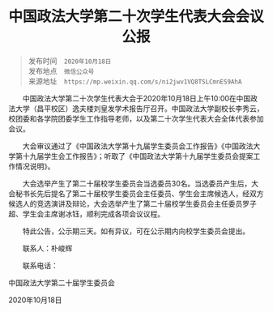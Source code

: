 # <center>中国政法大学第二十次学生代表大会会议公报</center>

> 发布时间　`2020年10月18日`<br>
发布地点　`微信公众号`<br>
来源地址　`https://mp.weixin.qq.com/s/ni2jwv1VQ8TSLCmnES9AhA`



　　中国政法大学第二十次学生代表大会于2020年10月18日上午10:00在中国政法大学（昌平校区）逸夫楼刘皇发学术报告厅召开。中国政法大学副校长李秀云，校团委和各学院团委学生工作指导老师，以及第二十次学生代表大会全体代表参加会议。

　　大会审议通过了《中国政法大学第十九届学生委员会工作报告》《中国政法大学第十九届学生会工作报告》；听取了《中国政法大学第十九届学生委员会提案工作情况说明》。

　　大会选举产生了第二十届校学生委员会当选委员30名。当选委员产生后，大会秘书长先后提名了第二十届校学生委员会主任委员、学生会主席候选人，经双方候选人的竞选演讲及辩论，大会选举产生了第二十届校学生委员会主任委员罗子超、学生会主席谢冰钰，顺利完成各项会议议程。

　　特此公告，公示期三天。如有异议，可在公示期内向校学生委员会提出。

　　联系人：朴峻辉

　　联系电话：


中国政法大学第二十届学生委员会

2020年10月18日